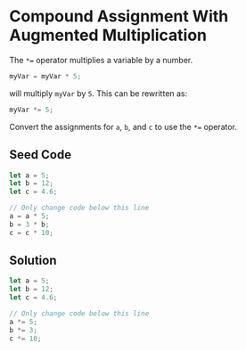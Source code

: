 # Compound Assignment With Augmented Multiplication

The `*=` operator multiplies a variable by a number.

```javascript
myVar = myVar * 5;
```

will multiply `myVar` by `5`. This can be rewritten as:

```javascript
myVar *= 5;
```

Convert the assignments for `a`, `b`, and `c` to use the `*=` operator.

## Seed Code

```javascript
let a = 5;
let b = 12;
let c = 4.6;

// Only change code below this line
a = a * 5;
b = 3 * b;
c = c * 10;
```

## Solution

```javascript
let a = 5;
let b = 12;
let c = 4.6;

// Only change code below this line
a *= 5;
b *= 3;
c *= 10;
```